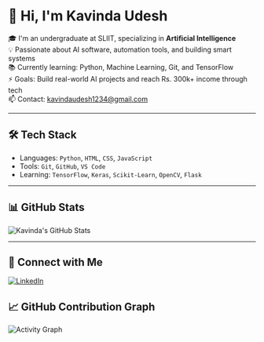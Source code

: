 # 👋 Hi, I'm Kavinda Udesh

🎓 I'm an undergraduate at SLIIT, specializing in **Artificial Intelligence**  
💡 Passionate about AI software, automation tools, and building smart systems  
📚 Currently learning: Python, Machine Learning, Git, and TensorFlow  
⚡ Goals: Build real-world AI projects and reach Rs. 300k+ income through tech  
📫 Contact: kavindaudesh1234@gmail.com

---

## 🛠️ Tech Stack
- Languages: `Python`, `HTML`, `CSS`, `JavaScript`
- Tools: `Git`, `GitHub`, `VS Code`
- Learning: `TensorFlow`, `Keras`, `Scikit-Learn`, `OpenCV`, `Flask`

---

## 📊 GitHub Stats
![Kavinda's GitHub Stats](https://github-readme-stats.vercel.app/api?username=udeshkavinda&show_icons=true&theme=radical)

---

## 🔗 Connect with Me
[![LinkedIn](https://img.shields.io/badge/LinkedIn-blue?logo=linkedin)](https://www.linkedin.com/in/yourprofile/)
## 📈 GitHub Contribution Graph
![Activity Graph](https://github-readme-activity-graph.vercel.app/graph?username=udeshkavinda&theme=react-dark)



